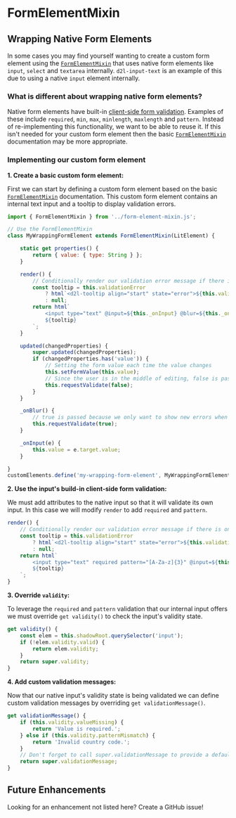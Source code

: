 # FormElementMixin

## Wrapping Native Form Elements

In some cases you may find yourself wanting to create a custom form element using the [`FormElementMixin`](./form-element-mixin.md) that uses native form elements like `input`, `select` and `textarea` internally. `d2l-input-text` is an example of this due to using a native `input` element internally.

###  What is different about wrapping native form elements?

Native form elements have built-in [client-side form validation](https://developer.mozilla.org/en-US/docs/Learn/Forms/Form_validation). Examples of these include `required`, `min`, `max`, `minlength`, `maxlength` and `pattern`. Instead of re-implementing this functionality, we want to be able to reuse it. If this isn't needed for your custom form element then the basic [`FormElementMixin`](./form-element-mixin.md) documentation may be more appropriate.

### Implementing our custom form element

**1. Create a basic custom form element:**

First we can start by defining a custom form element based on the basic [`FormElementMixin`](./form-element-mixin.md) documentation. This custom form element contains an internal text input and a tooltip to display validation errors.

```javascript
import { FormElementMixin } from '../form-element-mixin.js';

// Use the FormElementMixin
class MyWrappingFormElement extends FormElementMixin(LitElement) {

	static get properties() {
		return { value: { type: String } };
	}

	render() {
		// Conditionally render our validation error message if there is one
		const tooltip = this.validationError
			? html`<d2l-tooltip align="start" state="error">${this.validationError}</d2l-tooltip>`
			: null;
		return html`
			<input type="text" @input=${this._onInput} @blur=${this._onBlur}>
			${tooltip}
		`;
	}

	updated(changedProperties) {
		super.updated(changedProperties);
		if (changedProperties.has('value')) {
			// Setting the form value each time the value changes
			this.setFormValue(this.value);
			// Since the user is in the middle of editing, false is passed because we only want to update the existing error message
			this.requestValidate(false);
		}
	}

	_onBlur() {
		// true is passed because we only want to show new errors when the user has finished editing
		this.requestValidate(true);
	}

	_onInput(e) {
		this.value = e.target.value;
	}

}
customElements.define('my-wrapping-form-element', MyWrappingFormElement);
```

**2. Use the input's build-in client-side form validation:**

We must add attributes to the native input so that it will validate its own input. In this case we will modify `render` to add `required` and `pattern`.

```javascript
render() {
	// Conditionally render our validation error message if there is one
	const tooltip = this.validationError
		? html`<d2l-tooltip align="start" state="error">${this.validationError}</d2l-tooltip>`
		: null;
	return html`
		<input type="text" required pattern="[A-Za-z]{3}" @input=${this._onInput} @blur=${this._onBlur}>
		${tooltip}
	`;
}
```

**3. Override `validity`:**

To leverage the `required` and `pattern` validation that our internal input offers we must override `get validity()` to check the input's validity state.

```javascript
get validity() {
	const elem = this.shadowRoot.querySelector('input');
	if (!elem.validity.valid) {
		return elem.validity;
	}
	return super.validity;
}
```

**4. Add custom validation messages:**

Now that our native input's validity state is being validated we can define custom validation messages by overriding `get validationMessage()`.

```javascript
get validationMessage() {
	if (this.validity.valueMissing) {
		return 'Value is required.';
	} else if (this.validity.patternMismatch) {
		return 'Invalid country code.';
	}
	// Don't forget to call super.validationMessage to provide a default error message.
	return super.validationMessage;
}
```

## Future Enhancements

Looking for an enhancement not listed here? Create a GitHub issue!
